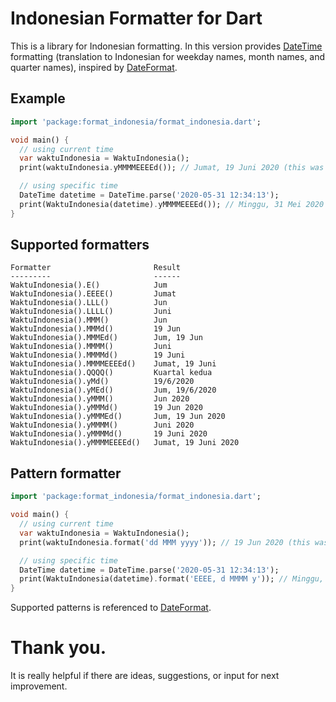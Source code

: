 [DateTime]: https://api.dart.dev/stable/2.8.4/dart-core/DateTime-class.html
[DateFormat]: https://pub.dev/documentation/intl/latest/intl/DateFormat-class.html

# Indonesian Formatter for Dart
This is a library for Indonesian formatting. In this version provides [DateTime][] formatting (translation to Indonesian for weekday names, month names, and quarter names), inspired by [DateFormat][].

## Example
```dart
import 'package:format_indonesia/format_indonesia.dart';

void main() {
  // using current time
  var waktuIndonesia = WaktuIndonesia();
  print(waktuIndonesia.yMMMMEEEEd()); // Jumat, 19 Juni 2020 (this was the current time when development)

  // using specific time
  DateTime datetime = DateTime.parse('2020-05-31 12:34:13');
  print(WaktuIndonesia(datetime).yMMMMEEEEd()); // Minggu, 31 Mei 2020
}
```

## Supported formatters
```
Formatter                       Result
---------                       ------
WaktuIndonesia().E()            Jum
WaktuIndonesia().EEEE()         Jumat
WaktuIndonesia().LLL()          Jun
WaktuIndonesia().LLLL()         Juni
WaktuIndonesia().MMM()          Jun
WaktuIndonesia().MMMd()         19 Jun
WaktuIndonesia().MMMEd()        Jum, 19 Jun
WaktuIndonesia().MMMM()         Juni
WaktuIndonesia().MMMMd()        19 Juni
WaktuIndonesia().MMMMEEEEd()    Jumat, 19 Juni
WaktuIndonesia().QQQQ()         Kuartal kedua
WaktuIndonesia().yMd()          19/6/2020
WaktuIndonesia().yMEd()         Jum, 19/6/2020
WaktuIndonesia().yMMM()         Jun 2020
WaktuIndonesia().yMMMd()        19 Jun 2020
WaktuIndonesia().yMMMEd()       Jum, 19 Jun 2020
WaktuIndonesia().yMMMM()        Juni 2020
WaktuIndonesia().yMMMMd()       19 Juni 2020
WaktuIndonesia().yMMMMEEEEd()   Jumat, 19 Juni 2020
```

## Pattern formatter
```dart
import 'package:format_indonesia/format_indonesia.dart';

void main() {
  // using current time
  var waktuIndonesia = WaktuIndonesia();
  print(waktuIndonesia.format('dd MMM yyyy')); // 19 Jun 2020 (this was the current time when development)

  // using specific time
  DateTime datetime = DateTime.parse('2020-05-31 12:34:13');
  print(WaktuIndonesia(datetime).format('EEEE, d MMMM y')); // Minggu, 31 Mei 2020
}
```
Supported patterns is referenced to [DateFormat].

# Thank you.
It is really helpful if there are ideas, suggestions, or input for next improvement.
